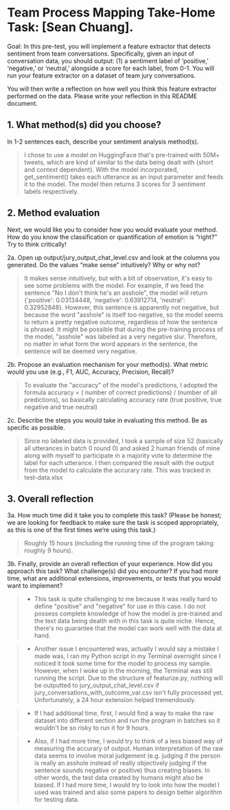 # Team Process Mapping Take-Home Task: [Sean Chuang].

Goal: In this pre-test, you will implement a feature extractor that detects sentiment from team conversations. Specifically, given an input of conversation data, you should output: (1) a sentiment label of ‘positive,’ ‘negative,’ or ‘neutral,’ alongside a score for each label, from 0-1. You will run your feature extractor on a dataset of team jury conversations.

You will then write a reflection on how well you think this feature extractor performed on the data. Please write your reflection in this README document.

## 1. What method(s) did you choose?
In 1-2 sentences each, describe your sentiment analysis method(s).

> I chose to use a model on HuggingFace that's pre-trained with 50M+ tweets, which are kind of similar to the data being dealt with (short and context dependent). With the model incorporated, get_sentiment() takes each utterance as an input parameter and feeds it to the model. The model then returns 3 scores for 3 sentiment labels respectively. 

## 2. Method evaluation
Next, we would like you to consider how you would evaluate your method. How do you know the classification or quantification of emotion is “right?” Try to think critically!

2a. Open up output/jury_output_chat_level.csv and look at the columns you generated. Do the values “make sense” intuitively? Why or why not?

> It makes sense intuitively, but with a bit of observation, it's easy to see some problems with the model. For example, if we feed the sentence "No I don't think he's an asshole", the model will return {'positive': 0.03134448, 'negative': 0.63912714, 'neutral': 0.32952848}. However, this sentence is apparently not negative, but because the word "asshole" is itself too negative, so the model seems to return a pretty negative outcome, regardless of how the sentence is phrased. It might be possible that during the pre-training process of the model, "asshole" was labeled as a very negative slur. Therefore, no matter in what form the word appears in the sentence, the sentence will be deemed very negative. 

2b. Propose an evaluation mechanism for your method(s). What metric would you use (e.g., F1, AUC, Accuracy, Precision, Recall)?

> To evaluate the "accuracy" of the model's predictions, I adopted the formula accuracy = ( number of correct predictions) / (number of all predictions), so basically calculating accuracy rate (true positive, true negative and true neutral)
 

2c. Describe the steps you would take in evaluating this method. Be as specific as possible.

> Since no labeled data is provided, I took a sample of size 52 (basically all utterances in batch 0 round 0) and asked 2 human friends of mine along with myself to participate in a majority vote to determine the label for each utterance. I then compared the result with the output from the model to calculate the accurary rate. This was tracked in test-data.xlsx

## 3. Overall reflection
3a. How much time did it take you to complete this task? (Please be honest; we are looking for feedback to make sure the task is scoped appropriately, as this is one of the first times we’re using this task.)

> Roughly 15 hours (including the running time of the program taking roughly 9 hours). 

3b. Finally, provide an overall reflection of your experience. How did you approach this task? What challenge(s) did you encounter? If you had more time, what are additional extensions, improvements, or tests that you would want to implement?

> - This task is quite challenging to me because it was really hard to define "positive" and "negative" for use in this case. I do not possess complete knowledge of how the model is pre-trained and the text data being dealth with in this task is quite niche. Hence, there's no guarantee that the model can work well with the data at hand. 

> - Another issue I encountered was, actually I would say a mistake I made was, I ran my Python script in my Terminal overnight since I noticed it took some time for the model to process my sample. However, when I woke up in the morning, the Terminal was still running the script. Due to the structure of featurize.py, nothing will be outputted to jury_output_chat_level.csv if jury_conversations_with_outcome_var.csv isn't fully processed yet. Unfortunately, a 24 hour extension helped tremendously. 

> - If I had additional time, first, I would find a way to make the raw dataset into different section and run the program in batches so it wouldn't be so risky to run it for 9 hours. 

> - Also, if I had more time, I would try to think of a less biased way of measuring the accurary of output. Human interpretation of the raw data seems to involve moral judgement (e.g. judging if the person is really an asshole instead of really objectively judging if the sentence sounds negative or positive) thus creating biases. In other words, the test data created by humans might also be biased. If I had more time, I would try to look into how the model I used was trained and also some papers to design better algorithm for testing data. 

